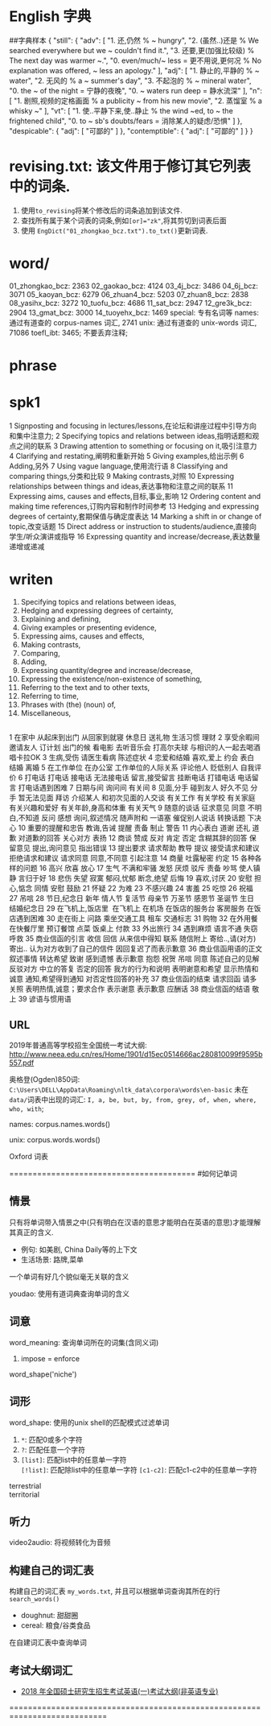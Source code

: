 # English 字典
##字典样本
{
  "still": {
    "adv": [
      "1. 还,仍然 % ~ hungry",
      "2. (虽然..)还是 % We searched everywhere but we ~ couldn't find it.",
      "3. 还要,更(加强比较级) % The next day was warmer ~.",
      "0. even/much/~ less = 更不用说,更何况 % No explanation was offered, ~ less an apology."
    ],
    "adj": [
      "1. 静止的,平静的 % ~ water",
      "2. 无风的 % a ~ summer's day",
      "3. 不起泡的 % ~ mineral water",
      "0. the ~ of the night = 宁静的夜晚",
      "0. ~ waters run deep = 静水流深"
    ],
    "n": [
      "1. 剧照,视频的定格画面 % a publicity ~ from his new movie",
      "2. 蒸馏室 % a whisky ~"
    ],
    "vt": [
      "1. 使..平静下来,使..静止 % the wind ~ed, to ~ the frightened child",
      "0. to ~ sb's doubts/fears = 消除某人的疑虑/恐惧"
    ]
  },
  "despicable": {
    "adj": [
      "可鄙的"
    ]
  },
  "contemptible": {
    "adj": [
      "可鄙的"
    ]
  }
}


# revising.txt: 该文件用于修订其它列表中的词条.
1. 使用`to_revising`将某个修改后的词条追加到该文件.
2. 查找所有属于某个词表的词条,例如`[or]="zk"`,将其剪切到词表后面
3. 使用 `EngDict("01_zhongkao_bcz.txt").to_txt()`更新词表.

# word/
01_zhongkao_bcz: 2363
02_gaokao_bcz: 4124
03_4j_bcz: 3486
04_6j_bcz: 3071
05_kaoyan_bcz: 6279
06_zhuan4_bcz: 5203
07_zhuan8_bcz: 2838
08_yasihx_bcz: 3272
10_tuofu_bcz: 4686
11_sat_bcz: 2947
12_gre3k_bcz: 2904
13_gmat_bcz: 3000
14_tuoyehx_bcz: 1469
special: 专有名词等
names: 通过有道查的 corpus-names 词汇, 2741
unix: 通过有道查的 unix-words 词汇, 71086
toefl_ibt: 3465; 不要丢弃注释;


# phrase
# spk1
1 Signposting and focusing in lectures/lessons,在论坛和讲座过程中引导方向和集中注意力;
2 Specifying topics and relations between ideas,指明话题和观点之间的联系
3 Drawing attention to something or focusing on it,吸引注意力
4 Clarifying and restating,阐明和重新开始
5 Giving examples,给出示例
6 Adding,另外
7 Using vague language,使用流行语
8 Classifying and comparing things,分类和比较
9 Making contrasts,对照
10 Expressing relationships between things and ideas,表达事物和注意之间的联系
11 Expressing aims, causes and effects,目标,事业,影响
12 Ordering content and making time references,订购内容和制作时间参考 
13 Hedging and expressing degrees of certainty,套期保值与确定度表达 
14 Marking a shift in or change of topic,改变话题
15 Direct address or instruction to students/audience,直接向学生/听众演讲或指导 
16 Expressing quantity and increase/decrease,表达数量递增或递减

# writen
1. Specifying topics and relations between ideas,
3. Hedging and expressing degrees of certainty,
4. Explaining and defining,
5. Giving examples or presenting evidence,
6. Expressing aims, causes and effects,
7. Making contrasts,
8. Comparing,
9. Adding,
10. Expressing quantity/degree and increase/decrease,
11. Expressing the existence/non-existence of something,
12. Referring to the text and to other texts,
13. Referring to time,
14. Phrases with (the) (noun) of,
15. Miscellaneous,

##
1 在家中
从起床到出门
从回家到就寝
休息日
送礼物
生活习惯
理财
2 享受余暇间  
邀请友人
订计划
出门的候
看电影
去听音乐会
打高尔夫球
与相识的人一起去喝酒
唱卡拉OK
3 生病,受伤
请医生看病
陈述症状
4 恋爱和结婚
喜欢,爱上
约会
表白
结婚
离婚
5 在工作单位
在办公室
工作单位的人际关系
评论他人
贬低别人
自我评价
6 打电话
打电话
接电话
无法接电话
留言,接受留言
挂断电话
打错电话
电话留言
打电话遇到困难
7 日期与间
询问间
有关间
8 见面,分手
碰到友人
好久不见
分手
暂无法见面
拜访
介绍某人
和初次见面的人交谈
有关工作
有关学校
有关家庭
有关兴趣和爱好
有关年龄,身高和体重
有关天气
9 随意的谈话
征求意见
同意
不明白,不知道
反问
感想
询问,叙述情况
随声附和
一语塞
催促别人说话
转换话题
下决心
10 重要的提醒和忠告
教诲,告诫
提醒
责备
制止
警告
11 内心表白 
道谢
还礼
道歉
对道歉的回答
关心对方
表扬
12 商谈 
赞成
反对
肯定
否定
含糊其辞的回答
保留意见
提出,询问意见
指出错误
13 提出要求 
请求帮助
教导
提议
接受请求和建议
拒绝请求和建议
请求同意
同意,不同意
引起注意
14 商量 
吐露秘密
约定
15 各种各样的问题 
16 高兴 
欣喜
放心
17 生气 
不满和牢骚
发怒
厌烦
驳斥
责备
吵骂
使人镇静
言归于好
18 悲伤 
失望
寂寞
郁闷,忧郁
断念,绝望
后悔
19 喜欢,讨厌 
20 安慰
担心,惦念
同情
安慰
鼓励
21 怀疑 
22 为难 
23 不感兴趣 
24 害羞
25 吃惊 
26 祝福 
27 吊唁 
28 节日,纪念日 
新年
情人节
复活节
母亲节
万圣节
感恩节
圣诞节
生日
结婚纪念日
29 在飞机上,饭店里 
在飞机上
在机场
在饭店的服务台
客房服务
在饭店遇到困难
30 走在街上 
问路
乘坐交通工具
租车
交通标志
31 购物 
32 在外用餐
在快餐厅里
预订餐馆
点菜
饭桌上
付款
33 外出旅行 
34 遇到麻烦
语言不通
失窃
呼救
35 商业信函的引言
收信
回信
从来信中得知
联系
随信附上
寄给..,请(对方)寄出..
认为对方收到了自己的信件
因回复迟了而表示歉意
36 商业信函用语的正文 
叙述事情
转达希望
致谢
感到遗憾
表示歉意
抱怨
祝贺
吊唁
同意
陈述自己的见解
反驳对方
中立的答复
否定的回答
我方的行为和说明
表明谢意和希望
显示热情和诚意
通知,希望得到通知
对否定性回答的补充
37 商业信函的结束 
请求回函
请多关照
表明热情,诚意；要求合作
表示谢意
表示歉意
应酬话
38 商业信函的结语 
敬上
39 谚语与惯用语 

## URL
2019年普通高等学校招生全国统一考试大纲: http://www.neea.edu.cn/res/Home/1901/d15ec0514666ac280810099f9595b557.pdf

奥格登(Ogden)850词: `C:\Users\DELL\AppData\Roaming\nltk_data\corpora\words\en-basic`
未在`data/`词表中出现的词汇: `I, a, be, but, by, from, grey, of, when, where, who, with`;

names: corpus.names.words()

unix: corpus.words.words()

Oxford 词表

========================================
#如何记单词

情景
-------

只有将单词带入情景之中(只有明白在汉语的意思才能明白在英语的意思)才能理解其真正的含义. 
* 例句: 如美剧, China Daily等的上下文
* 生活场景: 路牌,菜单

一个单词有好几个貌似毫无关联的含义

youdao: 使用有道词典查询单词的含义

词意
-----

word_meaning: 查询单词所在的词集(含同义词)  
1. impose = enforce

word_shape('niche')

词形  
--

word_shape: 使用的unix shell的匹配模式过滤单词

1. `*`: 匹配0或多个字符  
1. `?`: 匹配任意一个字符  
1. `[list]`: 匹配list中的任意单一字符  
`[!list]`: 匹配除list中的任意单一字符
`[c1-c2]`: 匹配c1-c2中的任意单一字符


terrestrial  
territorial

听力  
----

video2audio: 将视频转化为音频  

## 构建自己的词汇表

构建自己的词汇表 `my_words.txt`, 并且可以根据单词查询其所在的行`search_words()`  

* doughnut: 甜甜圈  
* cereal: 粮食/谷类食品

在自建词汇表中查询单词

考试大纲词汇
------------------
- [2018 年全国硕士研究生招生考试英语(一)考试大纲(非英语专业)]( http://www.hep.edu.cn/book/details?uuid=78396d2-1581-1000-ab16-55b34aba28f0&objectId=oid:7839755-1581-1000-ab17-55b34aba28f0)




===========================================================================

